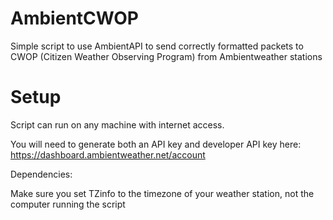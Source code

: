# AmbientCWOP
Simple script to use AmbientAPI to send correctly formatted packets to CWOP (Citizen Weather Observing Program) from Ambientweather stations



# Setup
Script can run on any machine with internet access.

You will need to generate both an API key and developer API key here: https://dashboard.ambientweather.net/account

Dependencies:





Make sure you set TZinfo to the timezone of your weather station, not the computer running the script
